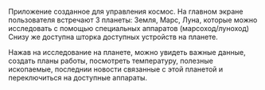 Приложение созданное для управления космос.
На главном экране пользователя встречают 3 планеты: Земля, Марс, Луна, которые можно исследовать с помощью специальных аппаратов (марсоход/луноход)
Снизу же доступна шторка доступных устройств на планете.

Нажав на исследование  на планете, можно увидеть важные данные,
создать планы работы, посмотреть температуру, полезные  ископаемые,
последнии новости связанные с этой планетой и переключиться на доступные аппараты.